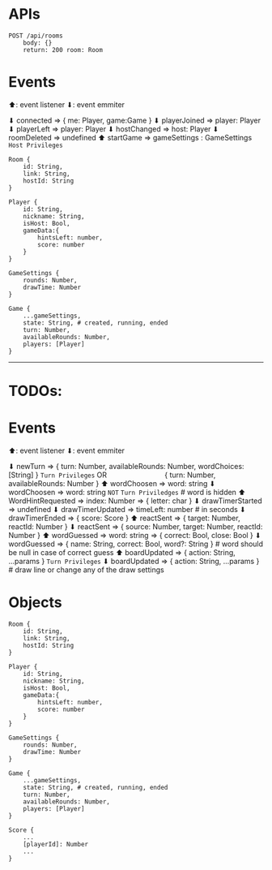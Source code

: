 # APIs

```
POST /api/rooms
    body: {}
    return: 200 room: Room

```

# Events

⬆: event listener
⬇: event emmiter

⬇ connected => { me: Player, game:Game }
⬇ playerJoined => player: Player
⬇ playerLeft => player: Player
⬇ hostChanged => host: Player
⬇ roomDeleted => undefined
⬆ startGame => gameSettings : GameSettings `Host Privileges`

```
Room {
    id: String,
    link: String,
    hostId: String
}

Player {
    id: String,
    nickname: String,
    isHost: Bool,
    gameData:{
        hintsLeft: number,
        score: number
    }
}

GameSettings {
    rounds: Number,
    drawTime: Number
}

Game {
    ...gameSettings,
    state: String, # created, running, ended
    turn: Number,
    availableRounds: Number,
    players: [Player]
}
```

---

# TODOs:

# Events

⬆: event listener
⬇: event emmiter

⬇ newTurn => { turn: Number, availableRounds: Number, wordChoices: [String] } `Turn Privileges` OR
&nbsp;&nbsp;&nbsp;&nbsp;&nbsp;&nbsp;&nbsp;&nbsp;&nbsp;&nbsp;&nbsp;&nbsp;&nbsp;&nbsp;&nbsp;&nbsp;&nbsp;&nbsp;&nbsp;&nbsp;&nbsp;&nbsp;&nbsp;&nbsp;&nbsp;&nbsp;&nbsp;&nbsp;{ turn: Number, availableRounds: Number }
⬆ wordChoosen => word: string
⬇ wordChoosen => word: string `NOT` `Turn Priviledges` # word is hidden
⬆ WordHintRequested => index: Number => { letter: char }
⬇ drawTimerStarted => undefined
⬇ drawTimerUpdated => timeLeft: number # in seconds
⬇ drawTimerEnded => { score: Score }
⬆ reactSent => { target: Number, reactId: Number }
⬇ reactSent => { source: Number, target: Number, reactId: Number }
⬆ wordGuessed => word: string => { correct: Bool, close: Bool }
⬇ wordGuessed => { name: String, correct: Bool, word?: String } # word should be null in case of correct guess
⬆ boardUpdated => { action: String, ...params } `Turn Privileges`
⬇ boardUpdated => { action: String, ...params } # draw line or change any of the draw settings

# Objects

```
Room {
    id: String,
    link: String,
    hostId: String
}

Player {
    id: String,
    nickname: String,
    isHost: Bool,
    gameData:{
        hintsLeft: number,
        score: number
    }
}

GameSettings {
    rounds: Number,
    drawTime: Number
}

Game {
    ...gameSettings,
    state: String, # created, running, ended
    turn: Number,
    availableRounds: Number,
    players: [Player]
}

Score {
    ...
    [playerId]: Number
    ...
}
```
